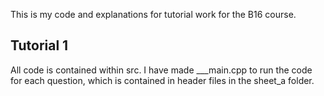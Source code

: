 
This is my code and explanations for tutorial work for the B16 course.

## Tutorial 1
All code is contained within src.
I have made ___main.cpp to run the code for each question, which is contained in header files in the sheet_a folder.